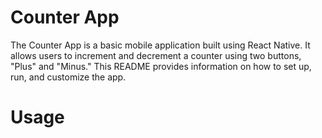 # Counter App

The Counter App is a basic mobile application built using React Native. It allows users to increment and decrement a counter using two buttons, "Plus" and "Minus." This
README provides information on how to set up, run, and customize the app.

# Usage
